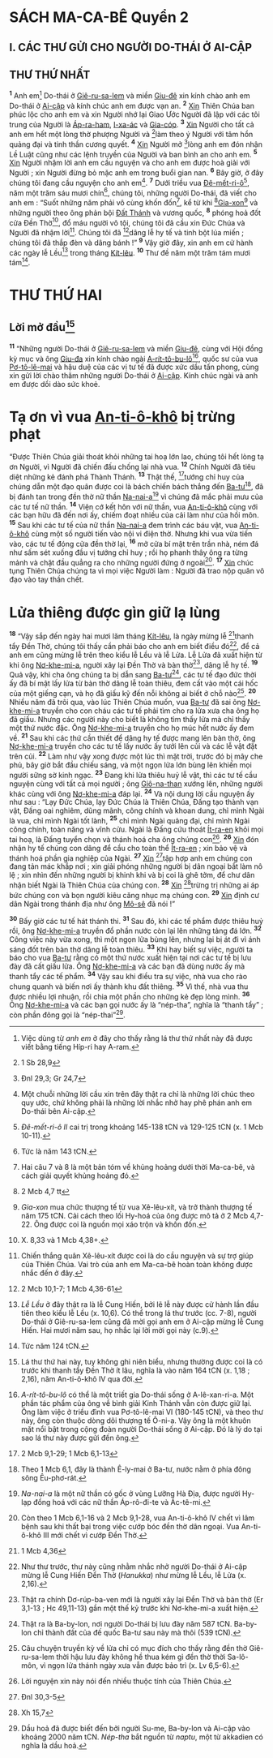 # SÁCH MA-CA-BÊ Quyển 2

## I. CÁC THƯ GỬI CHO NGƯỜI DO-THÁI Ở AI-CẬP

## THƯ THỨ NHẤT
<sup><b>1</b></sup> Anh em[^1] Do-thái ở [Giê-ru-sa-lem]() và miền [Giu-đê]() xin kính chào anh em Do-thái ở [Ai-cập]() và kính chúc anh em được vạn an. <sup><b>2</b></sup> [Xin]() Thiên Chúa ban phúc lộc cho anh em và xin Người nhớ lại Giao Ước Người đã lập với các tôi trung của Người là [Áp-ra-ham](), [I-xa-ác]() và [Gia-cóp](). <sup><b>3</b></sup> [Xin]() Người cho tất cả anh em hết một lòng thờ phượng Người và [^1*]làm theo ý Người với tâm hồn quảng đại và tinh thần cương quyết. <sup><b>4</b></sup> [Xin]() Người mở [^2*]lòng anh em đón nhận Lề Luật cũng như các lệnh truyền của Người và ban bình an cho anh em. <sup><b>5</b></sup> [Xin]() Người nhậm lời anh em cầu nguyện và cho anh em được hoà giải với Người ; xin Người đừng bỏ mặc anh em trong buổi gian nan. <sup><b>6</b></sup> Bây giờ, ở đây chúng tôi đang cầu nguyện cho anh em[^2]. <sup><b>7</b></sup> Dưới triều vua [Đê-mết-ri-ô]()[^3], năm một trăm sáu mươi chín[^4], chúng tôi, những người Do-thái, đã viết cho anh em : “Suốt những năm phải vô cùng khốn đốn[^5], kể từ khi [^3*][Gia-xon]()[^6] và những người theo ông phản bội [Đất Thánh]() và vương quốc, <sup><b>8</b></sup> phóng hoả đốt cửa Đền Thờ[^7], đổ máu người vô tội, chúng tôi đã cầu xin Đức Chúa và Người đã nhậm lời[^8]. Chúng tôi đã [^4*]dâng lễ hy tế và tinh bột lúa miến ; chúng tôi đã thắp đèn và dâng bánh !” <sup><b>9</b></sup> Vậy giờ đây, xin anh em cử hành các ngày lễ Lều[^9] trong tháng [Kít-lêu](). <sup><b>10</b></sup> Thư đề năm một trăm tám mươi tám[^10].


# THƯ THỨ HAI

## Lời mở đầu[^11]
<sup><b>11</b></sup> “Những người Do-thái ở [Giê-ru-sa-lem]() và miền [Giu-đê](), cùng với Hội đồng kỳ mục và ông [Giu-đa]() xin kính chào ngài [A-rít-tô-bu-lô]()[^12], quốc sư của vua [Pơ-tô-lê-mai]() và hậu duệ của các vị tư tế đã được xức dầu tấn phong, cùng xin gửi lời chào thăm những người Do-thái ở [Ai-cập](). Kính chúc ngài và anh em được dồi dào sức khoẻ.


# Tạ ơn vì vua [An-ti-ô-khô]() bị trừng phạt
“Được Thiên Chúa giải thoát khỏi những tai hoạ lớn lao, chúng tôi hết lòng tạ ơn Người, vì Người đã chiến đấu chống lại nhà vua. <sup><b>12</b></sup> Chính Người đã tiêu diệt những kẻ đánh phá Thành Thánh. <sup><b>13</b></sup> Thật thế, [^5*]tướng chỉ huy của chúng dẫn một đạo quân được coi là bách chiến bách thắng đến [Ba-tư]()[^13], đã bị đánh tan trong đền thờ nữ thần [Na-nai-a]()[^14] vì chúng đã mắc phải mưu của các tư tế nữ thần. <sup><b>14</b></sup> Viện cớ kết hôn với nữ thần, vua [An-ti-ô-khô]() cùng với các bạn hữu đã đến nơi ấy, chiếm đoạt nhiều của cải làm như của hồi môn. <sup><b>15</b></sup> Sau khi các tư tế của nữ thần [Na-nai-a]() đem trình các báu vật, vua [An-ti-ô-khô]() cùng một số người tiến vào nội vi điện thờ. Nhưng khi vua vừa tiến vào, các tư tế đóng cửa đền thờ lại, <sup><b>16</b></sup> mở cửa bí mật trên trần nhà, ném đá như sấm sét xuống đầu vị tướng chỉ huy ; rồi họ phanh thây ông ra từng mảnh và chặt đầu quẳng ra cho những người đứng ở ngoài[^15]. <sup><b>17</b></sup> [Xin]() chúc tụng Thiên Chúa chúng ta vì mọi việc Người làm : Người đã trao nộp quân vô đạo vào tay thần chết.


# Lửa thiêng được gìn giữ lạ lùng
<sup><b>18</b></sup> “Vậy sắp đến ngày hai mươi lăm tháng [Kít-lêu](), là ngày mừng lễ [^6*]thanh tẩy Đền Thờ, chúng tôi thấy cần phải báo cho anh em biết điều đó[^16], để cả anh em cũng mừng lễ trên theo kiểu lễ Lều và lễ Lửa. Lễ Lửa đã xuất hiện từ khi ông [Nơ-khe-mi-a](), người xây lại Đền Thờ và bàn thờ[^17], dâng lễ hy tế. <sup><b>19</b></sup> Quả vậy, khi cha ông chúng ta bị dẫn sang [Ba-tư]()[^18], các tư tế đạo đức thời ấy đã bí mật lấy lửa từ bàn thờ dâng lễ toàn thiêu, đem cất vào một cái hốc của một giếng cạn, và họ đã giấu kỹ đến nỗi không ai biết ở chỗ nào[^19]. <sup><b>20</b></sup> Nhiều năm đã trôi qua, vào lúc Thiên Chúa muốn, vua [Ba-tư]() đã sai ông [Nơ-khe-mi-a]() truyền cho con cháu các tư tế phải tìm cho ra lửa xưa cha ông họ đã giấu. Nhưng các người này cho biết là không tìm thấy lửa mà chỉ thấy một thứ nước đặc. Ông [Nơ-khe-mi-a]() truyền cho họ múc hết nước ấy đem về. <sup><b>21</b></sup> Sau khi các thứ cần thiết để dâng hy tế được mang lên bàn thờ, ông [Nơ-khe-mi-a]() truyền cho các tư tế lấy nước ấy tưới lên củi và các lễ vật đặt trên củi. <sup><b>22</b></sup> Làm như vậy xong được một lúc thì mặt trời, trước đó bị mây che phủ, bây giờ bắt đầu chiếu sáng, và một ngọn lửa lớn bùng lên khiến mọi người sững sờ kinh ngạc. <sup><b>23</b></sup> Đang khi lửa thiêu huỷ lễ vật, thì các tư tế cầu nguyện cùng với tất cả mọi người ; ông [Giô-na-than]() xướng lên, những người khác cùng với ông [Nơ-khe-mi-a]() đáp lại. <sup><b>24</b></sup> Và nội dung lời cầu nguyện ấy như sau : “Lạy Đức Chúa, lạy Đức Chúa là Thiên Chúa, Đấng tạo thành vạn vật, Đấng oai nghiêm, dũng mãnh, công chính và khoan dung, chỉ mình Ngài là vua, chỉ mình Ngài tốt lành, <sup><b>25</b></sup> chỉ mình Ngài quảng đại, chỉ mình Ngài công chính, toàn năng và vĩnh cửu. Ngài là Đấng cứu thoát [Ít-ra-en]() khỏi mọi tai hoạ, là Đấng tuyển chọn và thánh hoá cha ông chúng con[^20]. <sup><b>26</b></sup> [Xin]() đón nhận hy tế chúng con dâng để cầu cho toàn thể [Ít-ra-en]() ; xin bảo vệ và thánh hoá phần gia nghiệp của Ngài. <sup><b>27</b></sup> [Xin]() [^7*]tập hợp anh em chúng con đang tản mác khắp nơi ; xin giải phóng những người bị dân ngoại bắt làm nô lệ ; xin nhìn đến những người bị khinh khi và bị coi là ghê tởm, để chư dân nhận biết Ngài là Thiên Chúa của chúng con. <sup><b>28</b></sup> [Xin]() [^8*]trừng trị những ai áp bức chúng con và bọn người kiêu căng nhục mạ chúng con. <sup><b>29</b></sup> [Xin]() định cư dân Ngài trong thánh địa như ông [Mô-sê]() đã nói !”

<sup><b>30</b></sup> Bấy giờ các tư tế hát thánh thi. <sup><b>31</b></sup> Sau đó, khi các tế phẩm được thiêu huỷ rồi, ông [Nơ-khe-mi-a]() truyền đổ phần nước còn lại lên những tảng đá lớn. <sup><b>32</b></sup> Công việc này vừa xong, thì một ngọn lửa bùng lên, nhưng lại bị át đi vì ánh sáng đốt trên bàn thờ dâng lễ toàn thiêu. <sup><b>33</b></sup> Khi hay biết sự việc, người ta báo cho vua [Ba-tư]() rằng có một thứ nước xuất hiện tại nơi các tư tế bị lưu đày đã cất giấu lửa. Ông [Nơ-khe-mi-a]() và các bạn đã dùng nước ấy mà thanh tẩy các tế phẩm. <sup><b>34</b></sup> Vậy sau khi điều tra sự việc, nhà vua cho rào chung quanh và biến nơi ấy thành khu đất thiêng. <sup><b>35</b></sup> Vì thế, nhà vua thu được nhiều lợi nhuận, rồi chia một phần cho những kẻ đẹp lòng mình. <sup><b>36</b></sup> Ông [Nơ-khe-mi-a]() và các bạn gọi nước ấy là “nép-tha”, nghĩa là “thanh tẩy” ; còn phần đông gọi là “nép-thai”[^21].

[^1]: Việc dùng từ *anh em* ở đây cho thấy rằng lá thư thứ nhất này đã được viết bằng tiếng Híp-ri hay A-ram.
[^2]: Một chuỗi những lời cầu xin trên đây thật ra chỉ là những lời chúc theo quy ước, chứ không phải là những lời nhắc nhở hay phê phán anh em Do-thái bên Ai-cập.
[^3]: *Đê-mết-ri-ô II* cai trị trong khoảng 145-138 tCN và 129-125 tCN (x. 1 Mcb 10-11).
[^4]: Tức là năm 143 tCN.
[^5]: Hai câu 7 và 8 là một bản tóm về khủng hoảng dưới thời Ma-ca-bê, và cách giải quyết khủng hoảng đó.
[^6]: *Gia-xon* mua chức thượng tế từ vua Xê-lêu-xít, và trở thành thượng tế năm 175 tCN. Cải cách theo lối Hy-hoá của ông được mô tả ở 2 Mcb 4,7-22. Ông được coi là nguồn mọi xáo trộn và khốn đốn.
[^7]: X. 8,33 và 1 Mcb 4,38+.
[^8]: Chiến thắng quân Xê-lêu-xít được coi là do cầu nguyện và sự trợ giúp của Thiên Chúa. Vai trò của anh em Ma-ca-bê hoàn toàn không được nhắc đến ở đây.
[^9]: *Lễ Lều* ở đây thật ra là lễ Cung Hiến, bởi lẽ lễ này được cử hành lần đầu tiên theo kiểu lễ Lều (x. 10,6). Có thể trong lá thư trước (cc. 7-8), người Do-thái ở Giê-ru-sa-lem cũng đã mời gọi anh em ở Ai-cập mừng lễ Cung Hiến. Hai mươi năm sau, họ nhắc lại lời mời gọi này (c.9).
[^10]: Tức năm 124 tCN.
[^11]: Lá thư thứ hai này, tuy không ghi niên biểu, nhưng thường được coi là có trước khi thanh tẩy Đền Thờ ít lâu, nghĩa là vào năm 164 tCN (x. 1,18 ; 2,16), năm An-ti-ô-khô IV qua đời.
[^12]: *A-rít-tô-bu-lô* có thể là một triết gia Do-thái sống ở A-lê-xan-ri-a. Một phần tác phẩm của ông về bình giải Kinh Thánh vẫn còn được giữ lại. Ông làm việc ở triều đình vua Pơ-tô-lê-mai VI (180-145 tCN), và theo thư này, ông còn thuộc dòng dõi thượng tế Ô-ni-a. Vậy ông là một khuôn mặt nổi bật trong cộng đoàn người Do-thái sống ở Ai-cập. Đó là lý do tại sao lá thư này được gửi đến ông.
[^13]: Theo 1 Mcb 6,1, đây là thành Ê-ly-mai ở Ba-tư, nước nằm ở phía đông sông Êu-phơ-rát.
[^14]: *Na-nai-a* là một nữ thần có gốc ở vùng Lưỡng Hà Địa, được người Hy-lạp đồng hoá với các nữ thần Áp-rô-đi-te và Ác-tê-mi.
[^15]: Còn theo 1 Mcb 6,1-16 và 2 Mcb 9,1-28, vua An-ti-ô-khô IV chết vì lâm bệnh sau khi thất bại trong việc cướp bóc đền thờ dân ngoại. Vua An-ti-ô-khô III mới chết vì cướp Đền Thờ.
[^16]: Như thư trước, thư này cũng nhằm nhắc nhở người Do-thái ở Ai-cập mừng lễ Cung Hiến Đền Thờ (*Hanukka*) như mừng lễ Lều, lễ Lửa (x. 2,16).
[^17]: Thật ra chính Dơ-rúp-ba-ven mới là người xây lại Đền Thờ và bàn thờ (Er 3,1-13 ; Hc 49,11-13) gần một thế kỷ trước khi Nơ-khe-mi-a xuất hiện.
[^18]: Thật ra là Ba-by-lon, nơi người Do-thái bị lưu đày năm 587 tCN. Ba-by-lon chỉ thành đất của đế quốc Ba-tư sau này mà thôi (539 tCN).
[^19]: Câu chuyện truyền kỳ về lửa chỉ có mục đích cho thấy rằng đền thờ Giê-ru-sa-lem thời hậu lưu đày không hề thua kém gì đền thờ thời Sa-lô-môn, vì ngọn lửa thánh ngày xưa vẫn được bảo trì (x. Lv 6,5-6).
[^20]: Lời nguyện xin này nói đến nhiều thuộc tính của Thiên Chúa.
[^21]: Dầu hoả đã được biết đến bởi người Su-me, Ba-by-lon và Ai-cập vào khoảng 2000 năm tCN. *Nép-tha* bắt nguồn từ *naptu*, một từ akkadien có nghĩa là dầu hoả.
[^1*]: 1 Sb 28,9
[^2*]: Đnl 29,3; Gr 24,7
[^3*]: 2 Mcb 4,7 tt
[^4*]: 2 Mcb 10,1-7; 1 Mcb 4,36-61
[^5*]: 2 Mcb 9,1-29; 1 Mcb 6,1-13
[^6*]: 1 Mcb 4,36
[^7*]: Đnl 30,3-5
[^8*]: Xh 15,7